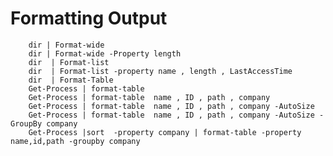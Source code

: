#   Formatting Output

        
        
        dir | Format-wide
        dir | Format-wide -Property length
        dir  | Format-list
        dir  | Format-list -property name , length , LastAccessTime
        dir  | Format-Table
        Get-Process | format-table
        Get-Process | format-table  name , ID , path , company
        Get-Process | format-table  name , ID , path , company -AutoSize
        Get-Process | format-table  name , ID , path , company -AutoSize -GroupBy company
        Get-Process |sort  -property company | format-table -property name,id,path -groupby company
        
        
        
